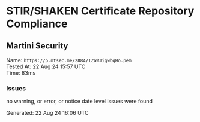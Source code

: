 # STIR/SHAKEN Certificate Repository Compliance

## Martini Security

Name: `https://p.mtsec.me/2884/IZaWJigwbqHo.pem`\
Tested At: 22 Aug 24 15:57 UTC\
Time: 83ms

### Issues

no warning, or error, or notice date level issues were found

Generated: 22 Aug 24 16:06 UTC
